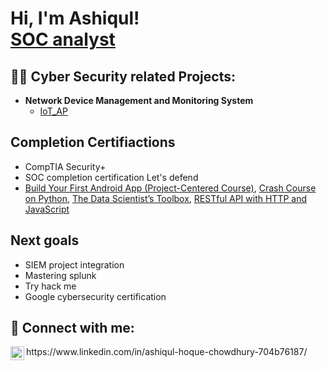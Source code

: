 <h1>Hi, I'm Ashiqul! <br/><a href="https://www.linkedin.com/in/ashiqul-hoque-chowdhury-704b76187/">SOC analyst</a></h1>

<h2>👨‍💻 Cyber Security related Projects:</h2>

- <b>Network Device Management and Monitoring System</b>
  - [IoT_AP](https://github.com/ashiq4321/IoT_AP)


<h2> Completion Certifiactions</h2>
  
-  CompTIA Security+
-  SOC completion certification Let's defend
-  <a href="https://coursera.org/share/a76ddc9a07f4597aa33d65ae28fd28c9">Build Your First Android App (Project-Centered Course)</a>, <a href="https://coursera.org/share/ec5ce3d65502cc4838c2fc11c79b2266">Crash Course on Python</a>, <a href="https://coursera.org/share/da10ae338d929aab5122f96279cab557">The Data Scientist’s Toolbox</a>, <a href="https://coursera.org/share/c45a550b86c0082a86af48c77138b7a3"> RESTful API with HTTP and JavaScript </a>



<h2> Next goals</h2>

-  SIEM project integration
-  Mastering splunk
-  Try hack me 
-  Google cybersecurity certification

<h2> 🤳 Connect with me:</h2>
<img align="left" alt="JoshMadakor | LinkedIn" width="22px" src="https://cdn.jsdelivr.net/npm/simple-icons@v3/icons/linkedin.svg" />https://www.linkedin.com/in/ashiqul-hoque-chowdhury-704b76187/
